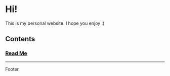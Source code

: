 # Hi!
This is my personal website. I hope you enjoy :)

## Contents

### [Read Me](../README.md)

---
Footer